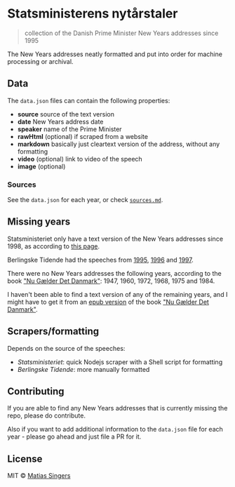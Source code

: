 # Statsministerens nytårstaler
> collection of the Danish Prime Minister New Years addresses since 1995

The New Years addresses neatly formatted and put into order for machine processing or archival.

## Data
The `data.json` files can contain the following properties:
- **source** source of the text version
- **date** New Years address date
- **speaker** name of the Prime Minister
- **rawHtml** (optional) if scraped from a website
- **markdown** basically just cleartext version of the address, without any formatting
- **video** (optional) link to video of the speech
- **image** (optional)


### Sources
See the `data.json` for each year, or check [`sources.md`](sources.md).

## Missing years
Statsministeriet only have a text version of the New Years addresses since 1998, as according to [this page](http://www.stm.dk/_a_1612.html).

Berlingske Tidende had the speeches from [1995](http://www.b.dk/danmark/statsministerens-nytaarstale-1995), [1996](http://www.b.dk/danmark/statsministerens-nytaarstale-1996) and [1997](http://www.b.dk/danmark/statsministerens-nytaarstale-1997).

There were no New Years addresses the following years, according to the book ["Nu Gælder Det Danmark"](http://www.nytaarstale.dk/Ar_Uden_Tale/ar_uden_tale.html): 1947, 1960, 1972, 1968, 1975 and 1984.

I haven't been able to find a text version of any of the remaining years, and I might have to get it from an [epub version](https://itunes.apple.com/dk/book/nu-g-lder-det-danmark!-statsministrenes/id482910111) of the book ["Nu Gælder Det Danmark"](http://www.nytaarstale.dk/).

## Scrapers/formatting
Depends on the source of the speeches:
- *Statsministeriet*: quick Nodejs scraper with a Shell script for formatting
- *Berlingske Tidende*: more manually formatted

## Contributing
If you are able to find any New Years addresses that is currently missing the repo, please do contribute.

Also if you want to add additional information to the `data.json` file for each year - please go ahead and just file a PR for it.

## License

MIT © [Matias Singers](http://mts.io)
